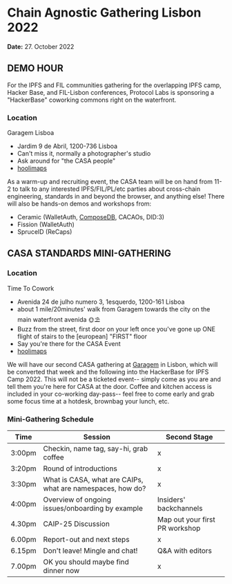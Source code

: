 # Chain Agnostic Gathering Lisbon 2022

**Date:** 27. October 2022

## DEMO HOUR

For the IPFS and FIL communities gathering for the overlapping IPFS camp, Hacker Base, and FIL-Lisbon conferences, Protocol Labs is sponsoring a "HackerBase" coworking commons right on the waterfront.  

### Location
Garagem Lisboa
* Jardim 9 de Abril, 1200-736 Lisboa
* Can't miss it, normally a photographer's studio
* Ask around for "the CASA people"
* [hoolimaps](https://goo.gl/maps/mrREjp4nZUr1fiKQ9)

As a warm-up and recruiting event, the CASA team will be on hand from 11-2 to talk to any interested IPFS/FIL/PL/etc parties about cross-chain engineering, standards in and beyond the browser, and anything else!  There will also be hands-on demos and workshops from:
- Ceramic (WalletAuth, [ComposeDB](https://composedb.js.org/), CACAOs, DID:3)
- Fission (WalletAuth)
- SpruceID (ReCaps)

## CASA STANDARDS MINI-GATHERING

### Location
Time To Cowork
 * Avenida 24 de julho numero 3, 1esquerdo, 1200-161 Lisboa
 * about 1 mile/20minutes' walk from Garagem towards the city on the main waterfront avenida 🌞⛱
 * Buzz from the street, first door on your left once you've gone up ONE flight of stairs to the [european] "FIRST" floor 
 * Say you're there for the CASA Event
 * [hoolimaps](https://goo.gl/maps/UCZgEAtboi8u9SCY7)

We will have our second CASA gathering at [Garagem](garagemlisboa.com) in Lisbon, which will be converted that week and the following into the HackerBase for IPFS Camp 2022.  This will not be a ticketed event-- simply come as you are and tell them you're here for CASA at the door.  Coffee and kitchen access is included in your co-working day-pass-- feel free to come early and grab some focus time at a hotdesk, brownbag your lunch, etc.

### Mini-Gathering Schedule

|Time|Session|Second Stage|
|---|---|---|
|3:00pm|Checkin, name tag, say-hi, grab coffee|x|
|3:20pm|Round of introductions|x|
|3:30pm|What is CASA, what are CAIPs, what are namespaces, how do?|x|
|4:00pm|Overview of ongoing issues/onboarding by example|Insiders' backchannels|
|4.30pm|CAIP-25 Discussion|Map out your first PR workshop|
|6.00pm|Report-out and next steps|x|
|6.15pm|Don't leave! Mingle and chat!|Q&A with editors|
|7.00pm|OK you should maybe find dinner now|x|
